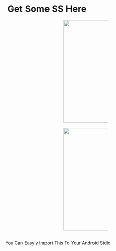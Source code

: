 <h1 style="text-align: left;">&nbsp;Get Some SS Here</h1><div class="separator" style="clear: both; text-align: center;"><a href="https://blogger.googleusercontent.com/img/b/R29vZ2xl/AVvXsEiciYHAZnCwY1fvKgF5P4cB9Pc1GJfsBa0KB8L68oIT5MCpMPJhl28C5eLLyOAMlsLaQtqQ8HimWVObRRCRmJLL40ZxNXFFOh4jcIx3cdVLNXESoNUB0vuFbHB00FNkoR3N1Ml3jWtibJu26-OdZ_adt0DlJmdojtWifr0hYY-fJcnMWIhSCyFf7yARMQ/s2460/Screenshot_20230307-015514.jpg" imageanchor="1" style="margin-left: 1em; margin-right: 1em;"><img border="0" data-original-height="2460" data-original-width="1080" height="320" src="https://blogger.googleusercontent.com/img/b/R29vZ2xl/AVvXsEiciYHAZnCwY1fvKgF5P4cB9Pc1GJfsBa0KB8L68oIT5MCpMPJhl28C5eLLyOAMlsLaQtqQ8HimWVObRRCRmJLL40ZxNXFFOh4jcIx3cdVLNXESoNUB0vuFbHB00FNkoR3N1Ml3jWtibJu26-OdZ_adt0DlJmdojtWifr0hYY-fJcnMWIhSCyFf7yARMQ/s320/Screenshot_20230307-015514.jpg" width="140" /></a></div><br /><div class="separator" style="clear: both; text-align: center;"><a href="https://blogger.googleusercontent.com/img/b/R29vZ2xl/AVvXsEgti2UNmNNhNzLFyCl5FUGNbfl2-k6ffN4AUj7VFEFst_xXXybknXD7ca7lrPGA0Zh1KN8IJ0xWZXPgs4D1m6-C6jwWLSUbTl-UbBROYe0JsSTX2jXC6sv9Ty-0pCcChGnI9m_uITzqfz3UsWoz9nITZoXDKCpR3aeHhXgX9Y7uKVttf_6TbyZLPAIM8g/s2460/Screenshot_20230307-015507.jpg" imageanchor="1" style="margin-left: 1em; margin-right: 1em;"><img border="0" data-original-height="2460" data-original-width="1080" height="320" src="https://blogger.googleusercontent.com/img/b/R29vZ2xl/AVvXsEgti2UNmNNhNzLFyCl5FUGNbfl2-k6ffN4AUj7VFEFst_xXXybknXD7ca7lrPGA0Zh1KN8IJ0xWZXPgs4D1m6-C6jwWLSUbTl-UbBROYe0JsSTX2jXC6sv9Ty-0pCcChGnI9m_uITzqfz3UsWoz9nITZoXDKCpR3aeHhXgX9Y7uKVttf_6TbyZLPAIM8g/s320/Screenshot_20230307-015507.jpg" width="140" /></a></div><br /><p>You Can Easyly Import This To Your Android Stdio</p>
